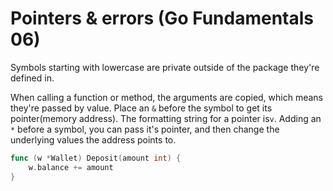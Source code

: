 # Pointers & errors (Go Fundamentals 06)

Symbols starting with lowercase are private outside of the package they're defined in.

When calling a function or method, the arguments are copied,
which means they're passed by value.
Place an `&` before the symbol to get its pointer(memory address).
The formatting string for a pointer is`v`.
Adding an `*` before a symbol, you can pass it's pointer,
and then change the underlying values the address points to.

```go
func (w *Wallet) Deposit(amount int) {
    w.balance += amount
}
```
